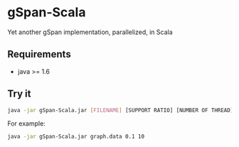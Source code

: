 # gSpan-Scala

Yet another gSpan implementation, parallelized, in Scala


## Requirements

+ java >= 1.6

## Try it

```bash
java -jar gSpan-Scala.jar [FILENAME] [SUPPORT RATIO] [NUMBER OF THREAD]
```

For example:

```bash
java -jar gSpan-Scala.jar graph.data 0.1 10
```
